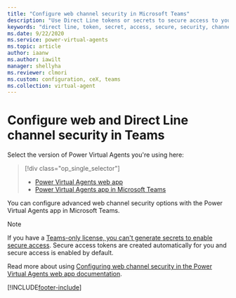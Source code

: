 ```yaml
---
title: "Configure web channel security in Microsoft Teams"
description: "Use Direct Line tokens or secrets to secure access to your bots in the Power Virtual Agents app in Microsoft Teams."
keywords: "direct line, token, secret, access, secure, security, channels, PVA"
ms.date: 9/22/2020
ms.service: power-virtual-agents
ms.topic: article
author: iaanw
ms.author: iawilt
manager: shellyha
ms.reviewer: clmori
ms.custom: configuration, ceX, teams
ms.collection: virtual-agent
---
```


# Configure web and Direct Line channel security in Teams

Select the version of Power Virtual Agents you're using here:

> [!div class="op_single_selector"]
>
> - [Power Virtual Agents web app](../configure-web-security.md)
> - [Power Virtual Agents app in Microsoft Teams](configure-web-security-teams.md)

You can configure advanced web channel security options with the Power Virtual Agents app in Microsoft Teams.

> [!NOTE]
> If you have a [Teams-only license, you can't generate secrets to enable secure access](../requirements-licensing-subscriptions.md). Secure access tokens are created automatically for you and secure access is enabled by default.

Read more about using [Configuring web channel security in the Power Virtual Agents web app documentation](../configure-web-security.md).

[!INCLUDE[footer-include](../includes/footer-banner.md)]
